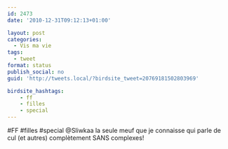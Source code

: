 ```yaml
---
id: 2473
date: '2010-12-31T09:12:13+01:00'

layout: post
categories:
  - Vis ma vie
tags:
  - tweet
format: status
publish_social: no
guid: 'http://tweets.local/?birdsite_tweet=20769181502803969'

birdsite_hashtags:
    - ff
    - filles
    - special
---
```


\#FF #filles #special @Sliwkaa la seule meuf que je connaisse qui parle de cul (et autres) complètement SANS complexes!